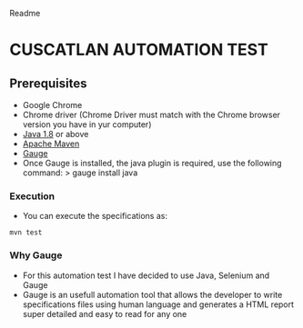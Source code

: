 Readme
# CUSCATLAN AUTOMATION TEST

## Prerequisites
- Google Chrome
- Chrome driver
  (Chrome Driver must match with the Chrome browser version you have in yur computer)
- [Java 1.8](https://www.oracle.com/java/technologies/javase/javase-jdk8-downloads.html) or above
- [Apache Maven](http://maven.apache.org/install.html)
- [Gauge](https://docs.gauge.org/getting_started/installing-gauge.html)
- Once Gauge is installed, the java plugin is required, use the following command: > gauge install java

### Execution

* You can execute the specifications as:

```
mvn test
```
### Why Gauge

- For this automation test I have decided to use Java, Selenium and Gauge
- Gauge is an usefull automation tool that allows the developer to write specifications files using human language
and generates a HTML report super detailed and easy to read for any one